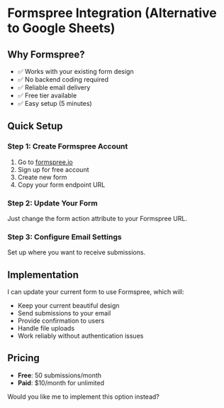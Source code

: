 # Formspree Integration (Alternative to Google Sheets)

## Why Formspree?
- ✅ Works with your existing form design
- ✅ No backend coding required
- ✅ Reliable email delivery
- ✅ Free tier available
- ✅ Easy setup (5 minutes)

## Quick Setup

### Step 1: Create Formspree Account
1. Go to [formspree.io](https://formspree.io)
2. Sign up for free account
3. Create new form
4. Copy your form endpoint URL

### Step 2: Update Your Form
Just change the form action attribute to your Formspree URL.

### Step 3: Configure Email Settings
Set up where you want to receive submissions.

## Implementation

I can update your current form to use Formspree, which will:
- Keep your current beautiful design
- Send submissions to your email
- Provide confirmation to users
- Handle file uploads
- Work reliably without authentication issues

## Pricing
- **Free**: 50 submissions/month
- **Paid**: $10/month for unlimited

Would you like me to implement this option instead?

